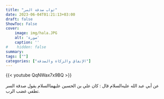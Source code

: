 ```yaml
---
title: "ثواب صدقة السر"
date: 2023-06-04T01:21:13+03:00
draft: false
ShowToc: False
cover:
    image: img/hala.JPG
    alt: 'صورة'
    caption: ''
#    hidden: false
summary: 
tags: [""]
categories: ["الإنفاق والزكاة والصدقة"]
---
```

{{< youtube QqNWax7x9BQ >}}  
 <br>
عن أبي عبد الله عليه‌السلام قال :
كان علي بن الحسين عليهما‌السلام يقول صدقة السر تطفي غضب الرب.

